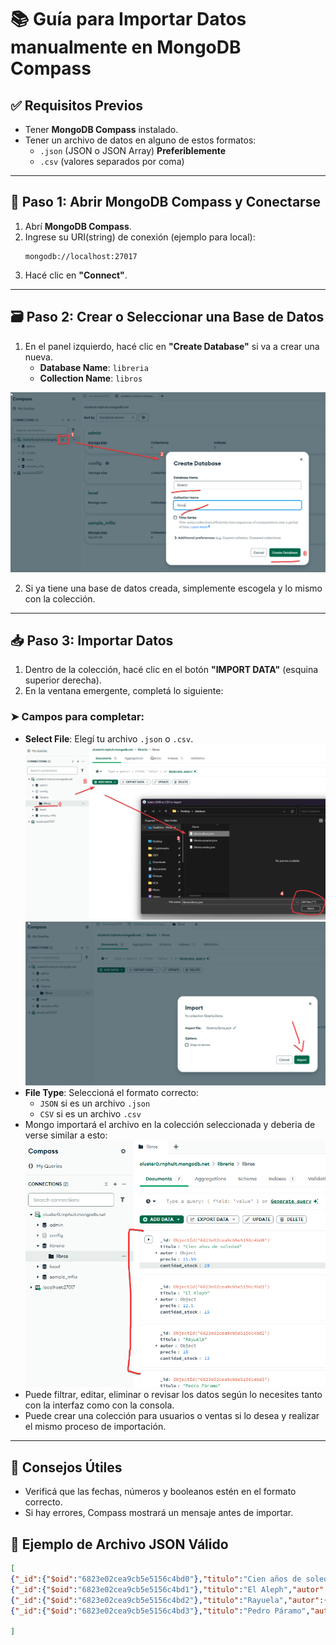 # 📚 Guía para Importar Datos manualmente en MongoDB Compass

## ✅ Requisitos Previos

- Tener **MongoDB Compass** instalado.
- Tener un archivo de datos en alguno de estos formatos:
  - `.json` (JSON o JSON Array) **Preferiblemente**
  - `.csv` (valores separados por coma)

---

## 🧭 Paso 1: Abrir MongoDB Compass y Conectarse

1. Abrí **MongoDB Compass**.
2. Ingrese su URI(string) de conexión (ejemplo para local):
   ```
   mongodb://localhost:27017
   ```
3. Hacé clic en **"Connect"**.

---

## 🗃️ Paso 2: Crear o Seleccionar una Base de Datos

1. En el panel izquierdo, hacé clic en **"Create Database"** si va a crear una nueva.
   - **Database Name**: `libreria`
   - **Collection Name**: `libros`

![alt text](./imagenes/create-db.png)

2. Si ya tiene una base de datos creada, simplemente escogela y lo mismo con la colección.

---

## 📥 Paso 3: Importar Datos

1. Dentro de la colección, hacé clic en el botón **"IMPORT DATA"** (esquina superior derecha).
2. En la ventana emergente, completá lo siguiente:

### ➤ Campos para completar:

- **Select File**: Elegí tu archivo `.json` o `.csv`.
  ![alt text](./imagenes/import-1.png)
  ![alt text](./imagenes/import-2.png)
- **File Type**: Seleccioná el formato correcto:
  - `JSON` si es un archivo `.json`
  - `CSV` si es un archivo `.csv`
- Mongo importará el archivo en la colección seleccionada y deberia de verse similar a esto:
  ![alt text](./imagenes/import-3.png)
- Puede filtrar, editar, eliminar o revisar los datos según lo necesites tanto con la interfaz como con la consola.
- Puede crear una colección para usuarios o ventas si lo desea y realizar el mismo proceso de importación.

---

## 📌 Consejos Útiles

- Verificá que las fechas, números y booleanos estén en el formato correcto.
- Si hay errores, Compass mostrará un mensaje antes de importar.

## 🧪 Ejemplo de Archivo JSON Válido

```json
[
{"_id":{"$oid":"6823e02cea9cb5e5156c4bd0"},"titulo":"Cien años de soledad","autor":{"nombre":"Gabriel","apellido":"García Márquez","nacionalidad":"Colombiana"},"precio":15.99,"cantidad_stock":20}
{"_id":{"$oid":"6823e02cea9cb5e5156c4bd1"},"titulo":"El Aleph","autor":{"nombre":"Jorge Luis","apellido":"Borges","nacionalidad":"Argentina"},"precio":12.5,"cantidad_stock":15}
{"_id":{"$oid":"6823e02cea9cb5e5156c4bd2"},"titulo":"Rayuela","autor":{"nombre":"Julio","apellido":"Cortázar","nacionalidad":"Argentina"},"precio":18,"cantidad_stock":12}
{"_id":{"$oid":"6823e02cea9cb5e5156c4bd3"},"titulo":"Pedro Páramo","autor":{"nombre":"Juan","apellido":"Rulfo","nacionalidad":"Mexicana"},"precio":13.75,"cantidad_stock":10}

]
```